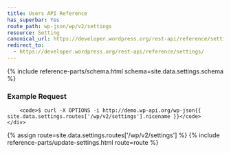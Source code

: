 ```yaml
---
title: Users API Reference
has_superbar: Yes
route_path: wp-json/wp/v2/settings
resource: Setting
canonical_url: https://developer.wordpress.org/rest-api/reference/settings/
redirect_to:
  - https://developer.wordpress.org/rest-api/reference/settings/
---
```


<section class="route">
	<div class="primary">
		{% include reference-parts/schema.html schema=site.data.settings.schema %}
	</div>
	<div class="secondary">
		<h3>Example Request</h3>

		<code>$ curl -X OPTIONS -i http://demo.wp-api.org/wp-json{{ site.data.settings.routes['/wp/v2/settings'].nicename }}</code>
	</div>
</section>

{% assign route=site.data.settings.routes['/wp/v2/settings'] %}
{% include reference-parts/update-settings.html route=route %}
